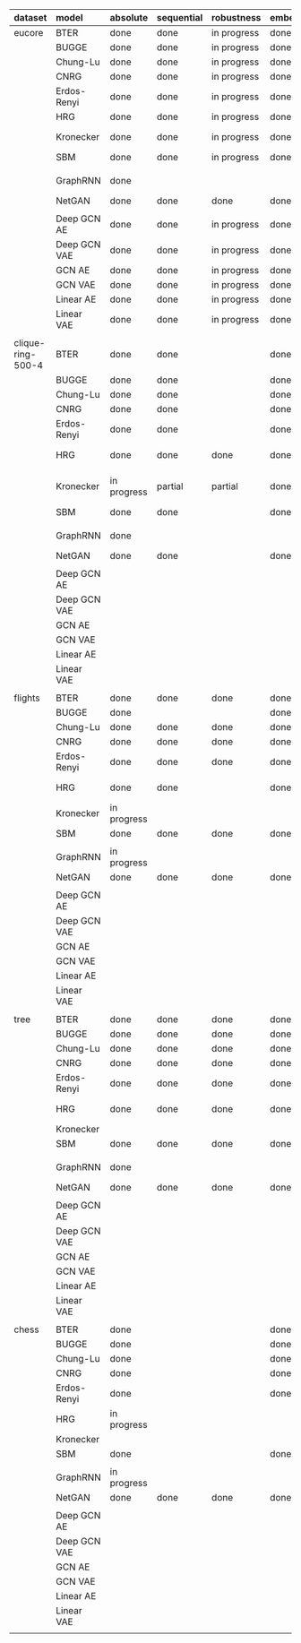 |      dataset      |        model      |        absolute       |       sequential      |       robustness      |       embedding       |             notes             |
|:----------------- |:----------------- |:--------------------- |:--------------------- |:--------------------- |:--------------------- |:----------------------------- |
| eucore            | BTER              | done                  | done                  | in progress           | done                  |                               |
|      <i></i>      | BUGGE             | done                  | done                  | in progress           | done                  |                               |
|      <i></i>      | Chung-Lu          | done                  | done                  | in progress           | done                  |                               |
|      <i></i>      | CNRG              | done                  | done                  | in progress           | done                  |                               |
|      <i></i>      | Erdos-Renyi       | done                  | done                  | in progress           | done                  |                               |
|      <i></i>      | HRG               | done                  | done                  | in progress           | done                  |                               |
|      <i></i>      | Kronecker         | done                  | done                  | in progress           | done                  | 28 trials complete            |
|      <i></i>      | SBM               | done                  | done                  | in progress           | done                  |                               |
|      <i></i>      |                   |                       |                       |                       |                       |                               |
|      <i></i>      | GraphRNN          | done                  |                       |                       |                       | 2 trials complete             |
|      <i></i>      | NetGAN            | done                  | done                  | done                  | done                  |                               |
|      <i></i>      |                   |                       |                       |                       |                       |                               |
|      <i></i>      | Deep GCN AE       | done                  | done                  | in progress           | done                  |                               |
|      <i></i>      | Deep GCN VAE      | done                  | done                  | in progress           | done                  |                               |
|      <i></i>      | GCN AE            | done                  | done                  | in progress           | done                  |                               |
|      <i></i>      | GCN VAE           | done                  | done                  | in progress           | done                  |                               |
|      <i></i>      | Linear AE         | done                  | done                  | in progress           | done                  |                               |
|      <i></i>      | Linear VAE        | done                  | done                  | in progress           | done                  |                               |
|      <i></i>      |      <i></i>      |        <i></i>        |        <i></i>        |        <i></i>        |        <i></i>        |            <i></i>            |
| clique-ring-500-4 | BTER              | done                  | done                  |                       | done                  |                               |
|      <i></i>      | BUGGE             | done                  | done                  |                       | done                  |                               |
|      <i></i>      | Chung-Lu          | done                  | done                  |                       | done                  |                               |
|      <i></i>      | CNRG              | done                  | done                  |                       | done                  |                               |
|      <i></i>      | Erdos-Renyi       | done                  | done                  |                       | done                  |                               |
|      <i></i>      | HRG               | done                  | done                  | done                  | done                  | all failures                  |
|      <i></i>      | Kronecker         | in progress           | partial               | partial               | done                  | 6 trials complete (so far)    |
|      <i></i>      | SBM               | done                  | done                  |                       | done                  |                               |
|      <i></i>      |                   |                       |                       |                       |                       |                               |
|      <i></i>      | GraphRNN          | done                  |                       |                       |                       | 12 trials complete            |
|      <i></i>      | NetGAN            | done                  | done                  |                       | done                  |                               |
|      <i></i>      |                   |                       |                       |                       |                       |                               |
|      <i></i>      | Deep GCN AE       |                       |                       |                       |                       |                               |
|      <i></i>      | Deep GCN VAE      |                       |                       |                       |                       |                               |
|      <i></i>      | GCN AE            |                       |                       |                       |                       |                               |
|      <i></i>      | GCN VAE           |                       |                       |                       |                       |                               |
|      <i></i>      | Linear AE         |                       |                       |                       |                       |                               |
|      <i></i>      | Linear VAE        |                       |                       |                       |                       |                               |
|      <i></i>      |      <i></i>      |        <i></i>        |        <i></i>        |        <i></i>        |        <i></i>        |            <i></i>            |
| flights           | BTER              | done                  | done                  | done                  | done                  |                               |
|      <i></i>      | BUGGE             | done                  |                       |                       | done                  |                               |
|      <i></i>      | Chung-Lu          | done                  | done                  | done                  | done                  |                               |
|      <i></i>      | CNRG              | done                  | done                  | done                  | done                  |                               |
|      <i></i>      | Erdos-Renyi       | done                  | done                  | done                  | done                  |                               |
|      <i></i>      | HRG               | done                  | done                  |                       | done                  | all failures                  |
|      <i></i>      | Kronecker         | in progress           |                       |                       |                       |                               |
|      <i></i>      | SBM               | done                  | done                  | done                  | done                  |                               |
|      <i></i>      |                   |                       |                       |                       |                       |                               |
|      <i></i>      | GraphRNN          | in progress           |                       |                       |                       |                               |
|      <i></i>      | NetGAN            | done                  | done                  | done                  | done                  |                               |
|      <i></i>      |                   |                       |                       |                       |                       |                               |
|      <i></i>      | Deep GCN AE       |                       |                       |                       |                       |                               |
|      <i></i>      | Deep GCN VAE      |                       |                       |                       |                       |                               |
|      <i></i>      | GCN AE            |                       |                       |                       |                       |                               |
|      <i></i>      | GCN VAE           |                       |                       |                       |                       |                               |
|      <i></i>      | Linear AE         |                       |                       |                       |                       |                               |
|      <i></i>      | Linear VAE        |                       |                       |                       |                       |                               |
|      <i></i>      |      <i></i>      |        <i></i>        |        <i></i>        |        <i></i>        |        <i></i>        |            <i></i>            |
| tree              | BTER              | done                  | done                  | done                  | done                  |                               |
|      <i></i>      | BUGGE             | done                  | done                  | done                  | done                  |                               |
|      <i></i>      | Chung-Lu          | done                  | done                  | done                  | done                  |                               |
|      <i></i>      | CNRG              | done                  | done                  | done                  | done                  |                               |
|      <i></i>      | Erdos-Renyi       | done                  | done                  | done                  | done                  |                               |
|      <i></i>      | HRG               | done                  | done                  | done                  | done                  | all failures                  |
|      <i></i>      | Kronecker         |                       |                       |                       |                       |                               |
|      <i></i>      | SBM               | done                  | done                  | done                  | done                  |                               |
|      <i></i>      |                   |                       |                       |                       |                       |                               |
|      <i></i>      | GraphRNN          | done                  |                       |                       |                       | 3 trials complete             |
|      <i></i>      | NetGAN            | done                  | done                  | done                  | done                  |                               |
|      <i></i>      |                   |                       |                       |                       |                       |                               |
|      <i></i>      | Deep GCN AE       |                       |                       |                       |                       |                               |
|      <i></i>      | Deep GCN VAE      |                       |                       |                       |                       |                               |
|      <i></i>      | GCN AE            |                       |                       |                       |                       |                               |
|      <i></i>      | GCN VAE           |                       |                       |                       |                       |                               |
|      <i></i>      | Linear AE         |                       |                       |                       |                       |                               |
|      <i></i>      | Linear VAE        |                       |                       |                       |                       |                               |
|      <i></i>      |      <i></i>      |        <i></i>        |        <i></i>        |        <i></i>        |        <i></i>        |            <i></i>            |
| chess             | BTER              | done                  |                       |                       | done                  |                               |
|      <i></i>      | BUGGE             | done                  |                       |                       | done                  |                               |
|      <i></i>      | Chung-Lu          | done                  |                       |                       | done                  |                               |
|      <i></i>      | CNRG              | done                  |                       |                       | done                  |                               |
|      <i></i>      | Erdos-Renyi       | done                  |                       |                       | done                  |                               |
|      <i></i>      | HRG               | in progress           |                       |                       |                       |                               |
|      <i></i>      | Kronecker         |                       |                       |                       |                       |                               |
|      <i></i>      | SBM               | done                  |                       |                       | done                  |                               |
|      <i></i>      |                   |                       |                       |                       |                       |                               |
|      <i></i>      | GraphRNN          | in progress           |                       |                       |                       |                               |
|      <i></i>      | NetGAN            | done                  | done                  | done                  | done                  |                               |
|      <i></i>      |                   |                       |                       |                       |                       |                               |
|      <i></i>      | Deep GCN AE       |                       |                       |                       |                       |                               |
|      <i></i>      | Deep GCN VAE      |                       |                       |                       |                       |                               |
|      <i></i>      | GCN AE            |                       |                       |                       |                       |                               |
|      <i></i>      | GCN VAE           |                       |                       |                       |                       |                               |
|      <i></i>      | Linear AE         |                       |                       |                       |                       |                               |
|      <i></i>      | Linear VAE        |                       |                       |                       |                       |                               |
|      <i></i>      |      <i></i>      |        <i></i>        |        <i></i>        |        <i></i>        |        <i></i>        |            <i></i>            |
